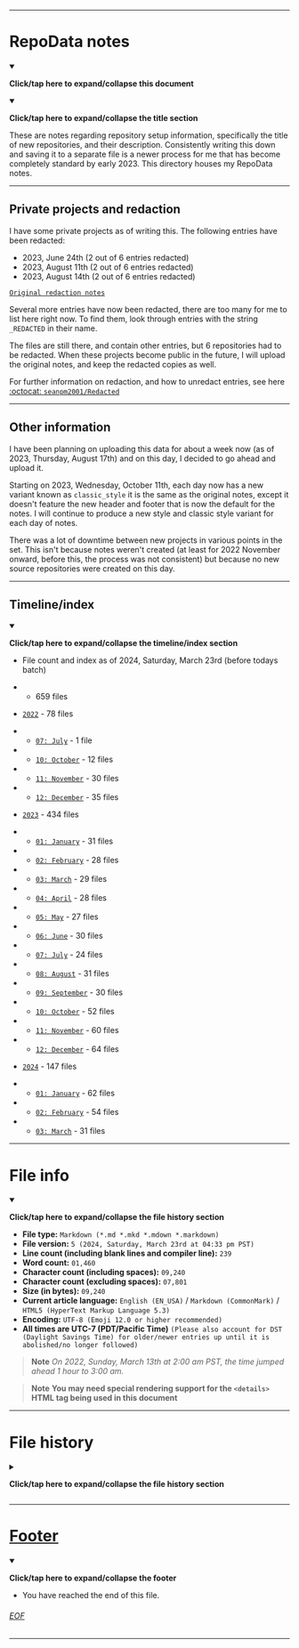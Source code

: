 
***

# RepoData notes

<details open><summary><p lang="en"><b>Click/tap here to expand/collapse this document</b></p></summary>

<details open><summary><p lang="en"><b>Click/tap here to expand/collapse the title section</b></p></summary>

These are notes regarding repository setup information, specifically the title of new repositories, and their description. Consistently writing this down and saving it to a separate file is a newer process for me that has become completely standard by early 2023. This directory houses my RepoData notes.

---

## Private projects and redaction

I have some private projects as of writing this. The following entries have been redacted:

- 2023, June 24th (2 out of 6 entries redacted)
- 2023, August 11th (2 out of 6 entries redacted)
- 2023, August 14th (2 out of 6 entries redacted)

[`Original redaction notes`](/RepoData_Notes/Before-you-upload_REDACTION_2023.08.17.patch)

Several more entries have now been redacted, there are too many for me to list here right now. To find them, look through entries with the string `_REDACTED` in their name.

The files are still there, and contain other entries, but 6 repositories had to be redacted. When these projects become public in the future, I will upload the original notes, and keep the redacted copies as well.

For further information on redaction, and how to unredact entries, see here [:octocat: `seanpm2001/Redacted`](https://github.com/seanpm2001/Redacted/)

---

## Other information

I have been planning on uploading this data for about a week now (as of 2023, Thursday, August 17th) and on this day, I decided to go ahead and upload it.

Starting on 2023, Wednesday, October 11th, each day now has a new variant known as `classic_style` it is the same as the original notes, except it doesn't feature the new header and footer that is now the default for the notes. I will continue to produce a new style and classic style variant for each day of notes.

There was a lot of downtime between new projects in various points in the set. This isn't because notes weren't created (at least for 2022 November onward, before this, the process was not consistent) but because no new source repositories were created on this day.

</details>

***

## Timeline/index

<details open><summary><p lang="en"><b>Click/tap here to expand/collapse the timeline/index section</b></p></summary>

- File count and index as of 2024, Saturday, March 23rd (before todays batch)
- - 659 files <!-- 78+434+147 !-->

- [`2022`](/RepoData_Notes/2022/) - 78 files <!-- 1+12+30+35=78 !-->
- - [`07: July`](/RepoData_Notes/2022/07_July/) - 1 file
- - [`10: October`](/RepoData_Notes/2022/10_October/) - 12 files
- - [`11: November`](/RepoData_Notes/2022/11_November/) - 30 files
- - [`12: December`](/RepoData_Notes/2022/12_December/) - 35 files
- [`2023`](/RepoData_Notes/2023/) - 434 files <!-- 31+28+29+28+27+30+24+31+30+52+60+64 !-->
- - [`01: January`](/RepoData_Notes/2023/01_January/) - 31 files
- - [`02: February`](/RepoData_Notes/2023/02_February/) - 28 files
- - [`03: March`](/RepoData_Notes/2023/03_March/) - 29 files
- - [`04: April`](/RepoData_Notes/2023/04_April/) - 28 files
- - [`05: May`](/RepoData_Notes/2023/05_May/) - 27 files
- - [`06: June`](/RepoData_Notes/2023/06_June/) - 30 files
- - [`07: July`](/RepoData_Notes/2023/07_July/) - 24 files
- - [`08: August`](/RepoData_Notes/2023/08_August/) - 31 files
- - [`09: September`](/RepoData_Notes/2023/09_September/) - 30 files
- - [`10: October`](/RepoData_Notes/2023/10_October/) - 52 files
- - [`11: November`](/RepoData_Notes/2023/11_November/) - 60 files
- - [`12: December`](/RepoData_Notes/2023/12_December/) - 64 files
- [`2024`](/RepoData_Notes/2024/) - 147 files <!-- 62+54+31 !-->
- - [`01: January`](/RepoData_Notes/2024/01_January/) - 62 files
- - [`02: February`](/RepoData_Notes/2024/02_February/) - 54 files
- - [`03: March`](/RepoData_Notes/2024/03_March/) - 31 files

</details>

</details>

***

# File info

<details open><summary><p lang="en"><b>Click/tap here to expand/collapse the file history section</b></p></summary>

- **File type:** `Markdown (*.md *.mkd *.mdown *.markdown)`
- **File version:** `5 (2024, Saturday, March 23rd at 04:33 pm PST)`
- **Line count (including blank lines and compiler line):** `239`
- **Word count:** `01,460`
- **Character count (including spaces):** `09,240`
- **Character count (excluding spaces):** `07,801`
- **Size (in bytes):** `09,240`
- **Current article language:** `English (EN_USA)` / `Markdown (CommonMark)` / `HTML5 (HyperText Markup Language 5.3)`
- **Encoding:** `UTF-8 (Emoji 12.0 or higher recommended)`
- **All times are UTC-7 (PDT/Pacific Time)** `(Please also account for DST (Daylight Savings Time) for older/newer entries up until it is abolished/no longer followed)`

> **Note** _On 2022, Sunday, March 13th at 2:00 am PST, the time jumped ahead 1 hour to 3:00 am._

> **Note** **You may need special rendering support for the `<details>` HTML tag being used in this document**

</details>

***

# File history

<details><summary><p lang="en"><b>Click/tap here to expand/collapse the file history section</b></p></summary>

---

## Version 1 (2023, Thursday, August 17th at 2:47 pm PST)

<details open><summary><p lang="en"><b>Click/tap here to expand/collapse the file history section entry for version 1</b></p></summary>

> This release was made by [:octocat: `@seanpm2001`](https://github.com/seanpm2001/)

> **Note** _The first release of this document, hopefully, it isn't too much to update each time the archive is updated._

> Changes:

- [x] Started the file
- [x] Added the title section
- [x] Added the `Timeline/Index` section
- [x] Added the `File info` section
- [ ] No other changes in version 1

</details>

---

## Version 2 (2023, Friday, August 18th at 2:56 pm PST)

<details open><summary><p lang="en"><b>Click/tap here to expand/collapse the file history section entry for version 2</b></p></summary>

> This release was made by [:octocat: `@seanpm2001`](https://github.com/seanpm2001/)

> **Note** _Version 2, originally to just update a couple values, but I decided to enhance the document much more than that._

> Changes:

- [x] Updated the title section
- - [x] Turned the section into a dropdown section
- [x] Updated the `Timeline/Index` section
- - [x] Turned the section into a dropdown section
- - [x] Updated the data to reflect changes from 2023, Friday, August 18th
- [x] Updated the `File info` section
- - [x] Turned the section into a dropdown section
- [x] Added the `File history` section
- - [x] Added an entry for version 1
- - [x] Added an entry for version 2
- [x] Added the footer
- [ ] No other changes in version 2

</details>

---

## Version 3 (2023, Tuesday, August 22nd at 01:55 pm PST)

<details open><summary><p lang="en"><b>Click/tap here to expand/collapse the file history section entry for version 3</b></p></summary>

> This release was made by [:octocat: `@seanpm2001`](https://github.com/seanpm2001/)

> **Note** _Version 3, small update to cover the past 4 days (2023, August 19th to 2023, August 22nd)_

> Changes:

- [x] Updated the `Timeline/Index` section
- - [x] Updated the data to reflect changes from 2023, Tuesday, August 22nd
- [x] Updated the `File info` section
- [x] Added the `File history` section
- - [x] Fixed a typo in the entry for version 2
- - [x] Added an entry for version 3
- [ ] No other changes in version 3

</details>

---

## Version 4 (2023, Saturday, August 26th at 05:15 pm PST)

<details open><summary><p lang="en"><b>Click/tap here to expand/collapse the file history section entry for version 4</b></p></summary>

> This release was made by [:octocat: `@seanpm2001`](https://github.com/seanpm2001/)

> **Note** _Version 4, small update to cover the past 4 days (2023, August 23rd to 2023, August 26th) currently, this is a once every 4 days thing._

> Changes:

- [x] Updated the `Timeline/Index` section
- - [x] Updated the data to reflect changes from 2023, Saturday, August 26th
- [x] Updated the `File info` section
- [x] Added the `File history` section
- - [x] Added an entry for version 4
- [ ] No other changes in version 4

</details>

---

## Version 5 (2023, Saturday, March 23rd at 04:33 pm PST)

<details open><summary><p lang="en"><b>Click/tap here to expand/collapse the file history section entry for version 5</b></p></summary>

> This release was made by [:octocat: `@seanpm2001`](https://github.com/seanpm2001/)

> **Note** _Version 5, coming back after a 7 month hiatus, and bringing the data up to date. New notes on redaction and new entries are now included._

> Changes:

- [x] Updated the `Timeline/Index` section
- - [x] Updated the data to reflect changes from 2023, Saturday, March 23rd
- [x] Updated the title section
- - [x] New information on redaction has been added
- [x] Updated the `File info` section
- [x] Added the `File history` section
- - [x] Added an entry for version 5
- [ ] No other changes in version 5

</details>

---

_End of file version history_

</details>

***

# [Footer](#Footer)

<details open><summary><p lang="en"><b>Click/tap here to expand/collapse the footer</b></p></summary>

- You have reached the end of this file.

</details>

###### [EOF](#EOF)

***
